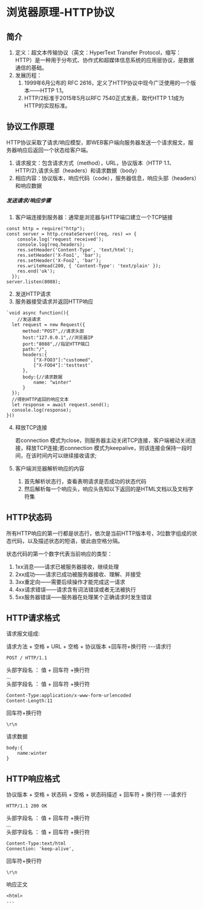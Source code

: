 # 浏览器原理-HTTP协议
## 简介
1. 定义：超文本传输协议（英文：HyperText Transfer Protocol，缩写：HTTP）是一种用于分布式、协作式和超媒体信息系统的应用层协议，是数据通信的基础。
2. 发展历程：
   1. 1999年6月公布的 RFC 2616，定义了HTTP协议中现今广泛使用的一个版本——HTTP 1.1。
   2. HTTP/2标准于2015年5月以RFC 7540正式发表，取代HTTP 1.1成为HTTP的实现标准。
## 协议工作原理
HTTP协议采取了请求/响应模型，即WEB客户端向服务器发送一个请求报文，服务器响应后返回一个状态给客户端。
 1. 请求报文：包含请求方式（method），URL，协议版本（HTTP 1.1、HTTP/2),请求头部（headers）和请求数据（body）
 2. 相应内容：协议版本，响应代码（code），服务器信息，响应头部（headers）和响应数据
   
##### 发送请求/响应步骤
1. 客户端连接到服务器：通常是浏览器与HTTP端口建立一个TCP链接
```
const http = require("http");
const server = http.createServer((req, res) => {
    console.log('request received');
    console.log(req.headers);
    res.setHeader('Content-Type', 'text/html');
    res.setHeader('X-Foo1', 'bar');
    res.setHeader('X-Foo2', 'bar');
    res.writeHead(200, { 'Content-Type': 'text/plain' });
    res.end('ok');
  });
server.listen(8088);
```
2. 发送HTTP请求 
3. 服务器接受请求并返回HTTP响应
``` 
`void async function(){
    //发送请求
  let request = new Request({
      method:"POST",//请求头部
      host:"127.0.0.1",//浏览器IP
      port:"8088",//指定HTTP端口
      path:"/",
      headers:{
          ["X-FOO3"]:"customed",
          ["X-FOO4"]:'testtest'
      },
      body:{//请求数据
          name: "winter"
      }
  });
  //得到HTTP返回的响应文本
  let response = await request.send();
  console.log(response);
}()

  ```
4. 释放TCP连接

    若connection 模式为close，则服务器主动关闭TCP连接，客户端被动关闭连接，释放TCP连接;若connection 模式为keepalive，则该连接会保持一段时间，在该时间内可以继续接收请求;

5. 客户端浏览器解析响应的内容
    1. 首先解析状态行，查看表明请求是否成功的状态代码 
    2. 然后解析每一个响应头，响应头告知以下返回的是HTML文档以及文档字符集
## HTTP状态码
所有HTTP响应的第一行都是状态行，依次是当前HTTP版本号，3位数字组成的状态代码，以及描述状态的短语，彼此由空格分隔。

状态代码的第一个数字代表当前响应的类型：

1. 1xx消息——请求已被服务器接收，继续处理
2. 2xx成功——请求已成功被服务器接收、理解、并接受
3. 3xx重定向——需要后续操作才能完成这一请求
4. 4xx请求错误——请求含有词法错误或者无法被执行
5. 5xx服务器错误——服务器在处理某个正确请求时发生错误

## HTTP请求格式
请求报文组成:  

请求方法 + 空格 + URL + 空格 + 协议版本 +回车符+换行符 ---请求行  

    POST / HTTP/1.1  

头部字段名 ： 值 + 回车符 +换行符  
...  
头部字段名 ： 值 + 回车符 +换行符  
```
Content-Type:application/x-www-form-urlencoded  
Content-Length:11  
```

回车符+换行符  
```
\r\n  
```

请求数据  
```
body:{
    name:winter
}
```
## HTTP响应格式
协议版本 + 空格 + 状态码 + 空格 + 状态码描述 + 回车符 + 换行符 ---请求行  
```
HTTP/1.1 200 OK
```

头部字段名 ： 值 + 回车符 +换行符  
...  
头部字段名 ： 值 + 回车符 +换行符  
```
Content-Type:text/html
Connection: 'keep-alive',
```

回车符+换行符  
```
\r\n  
```

响应正文
```
<html>
...
```
